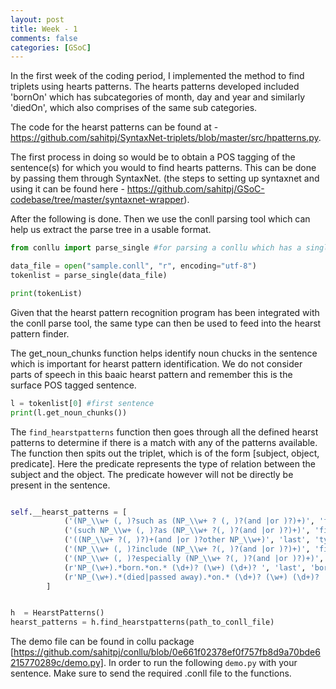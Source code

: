 ```yaml
---
layout: post
title: Week - 1
comments: false
categories: [GSoC]
---
```


In the first week of the coding period, I implemented the method to find triplets using hearts patterns. The hearts patterns developed included 'bornOn' which has subcategories of month, day and year and similarly 'diedOn', which also comprises of the same sub categories. 

The code for the hearst patterns can be found at - https://github.com/sahitpj/SyntaxNet-triplets/blob/master/src/hpatterns.py.

The first process in doing so would be to obtain a POS tagging of the sentence(s) for which you would to find hearts patterns. This can be done by passing them through SyntaxNet. (the steps to setting up syntaxnet and using it can be found here - https://github.com/sahitpj/GSoC-codebase/tree/master/syntaxnet-wrapper). 

After the following is done. Then we use the conll parsing tool which can help us extract the parse tree in a usable format. 

```python
from conllu import parse_single #for parsing a conllu which has a single sentence

data_file = open("sample.conll", "r", encoding="utf-8")
tokenlist = parse_single(data_file)

print(tokenList)
```

Given that the hearst pattern recognition program has been integrated with the conll parse tool, the same type can then be used to feed into the hearst pattern finder.

The get_noun_chunks function helps identify noun chucks in the sentence which is important for hearst pattern identification. We do not consider parts of speech in this baaic hearst pattern and remember this is the surface POS tagged sentence.

```python
l = tokenlist[0] #first sentence
print(l.get_noun_chunks())
```
The `find_hearstpatterns` function then goes through all the defined hearst patterns to determine if there is a match with any of the patterns available. The function then spits out the triplet, which is of the form [subject, object, predicate]. Here the predicate represents the type of relation between the subject and the object. The predicate however will not be directly be present in the sentence.

```python

self.__hearst_patterns = [
            ('(NP_\\w+ (, )?such as (NP_\\w+ ? (, )?(and |or )?)+)', 'first', 'typeOf', 0),
            ('(such NP_\\w+ (, )?as (NP_\\w+ ?(, )?(and |or )?)+)', 'first', 'typeOf', 0),
            ('((NP_\\w+ ?(, )?)+(and |or )?other NP_\\w+)', 'last', 'typeOf', 0),
            ('(NP_\\w+ (, )?include (NP_\\w+ ?(, )?(and |or )?)+)', 'first', 'typeOf', 0),
            ('(NP_\\w+ (, )?especially (NP_\\w+ ?(, )?(and |or )?)+)', 'first', 'typeOf', 0),
            (r'NP_(\w+).*born.*on.* (\d+)? (\w+) (\d+)? ', 'last', 'bornOn', 4),
            (r'NP_(\w+).*(died|passed away).*on.* (\d+)? (\w+) (\d+)? ', 'last', 'diedOn', 4),
        ]


h  = HearstPatterns()
hearst_patterns = h.find_hearstpatterns(path_to_conll_file)
```

The demo file can be found in collu package [https://github.com/sahitpj/conllu/blob/0e661f02378ef0f757fb8d9a70bde6215770289c/demo.py]. In order to run the following `demo.py` with your sentence. Make sure to send the required .conll file to the functions.